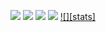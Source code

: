 [![][website]](https://www.jaeungkim.ca)
[![][linkedin]]([https://www.linkedin.com/in/%ED%98%84%EA%B5%AC-%EA%B0%95-0991aa207](https://www.linkedin.com/in/jaeungkim0526/))
[![][mail]](mailto:jaewoongkim95@gmail.com)
[![][blog]]([https://medium.com/@jaeungkim](https://medium.com/@jaeungkim))
[![][stats]](https://www.jaeungkim.ca)

<!---------------------------
---------------------------->

[website]: https://img.shields.io/badge/Resume-742ddd?style=flat&logoColor=white&logo=QuickLook
[linkedin]: https://img.shields.io/badge/LinkedIn-2867b2?style=flat&logoColor=white&logo=LinkedIn
[blog]: https://img.shields.io/badge/Blog-20c997?style=flat&logoColor=white&logo=GitBook
[mail]: https://img.shields.io/badge/Mail-ea4335?style=flat&logoColor=white&logo=Gmail
